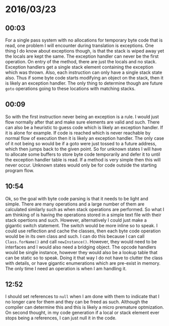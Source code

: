# 2016/03/23

## 00:03

For a single pass system with no allocations for temporary byte code that is
read, one problem I will encounter during translation is exceptions. One thing
I do know about exceptions though, is that the stack is wiped away yet the
locals are kept the same. The exception handler can never be the first
operation. On entry of the method, there are just the locals and no stack.
Exception handlers get a single stack element containing the exception which
was thrown. Also, each instruction can only have a single stack state also.
Thus if some byte code starts modifying an object on the stack, then it is
likely an exception handler. The only thing to determine though are future
`goto` operations going to these locations with matching stacks.

## 00:09

So with the first instruction never being an exception is a rule. I would
just flow normally after that and make sure elements are valid and such. There
can also be a heuristic to guess code which is likely an exception handler.
If it is alone for example. If code is reached which is never reachable by
normal flow of execution then it is likely an exception handler. The only
case of it not being so would be if a goto were just tossed to a future
address, which then jumps back to the given point. So for unknown states I
will have to allocate some buffers to store byte code temporarily and defer it
to until the exception handler table is read. If a method is very simple then
this will never occur. Unknown states would only be for code outside the
starting program flow.

## 10:54

Ok, so the goal with byte code parsing is that it needs to be light and simple.
There are many operations and a large number of them are calculated similarly
such as when stack operations are performed. So what I am thinking of is having
the operations stored in a simple text file with their stack opertions and
such. However, alternatively I could just make a gigantic switch statement.
The switch would be more inline so to speak. I could use reflection and cache
the classes, then each byte code operation would be in its own class and such.
I can do this because I can call `Class.forName()` and call `newInstance()`.
However, they would need to be interfaces and I would also need a bridging
object. The opcode handlers would be single instance, however they would also
be a lookup table that can be static so to speak. Doing it that way I do not
have to clutter the class with details, or have gigantic enumerations which
are pre-exist in memory. The only time I need an operation is when I am
handling it.

## 12:52

I should set references to `null` when I am done with them to indicate that I
no longer care for them and they can be freed as such. Although the compiler
can determine this and this is likely a micro premature optmization. On
second thought, in my code generation if a local or stack element ever stops
being a references, I can just null it in the code.

